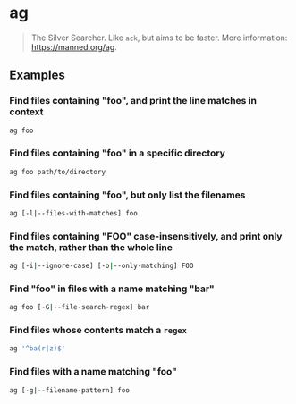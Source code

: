 # ag

> The Silver Searcher. Like `ack`, but aims to be faster. More information: <https://manned.org/ag>.

## Examples

### Find files containing "foo", and print the line matches in context

```bash
ag foo
```

### Find files containing "foo" in a specific directory

```bash
ag foo path/to/directory
```

### Find files containing "foo", but only list the filenames

```bash
ag [-l|--files-with-matches] foo
```

### Find files containing "FOO" case-insensitively, and print only the match, rather than the whole line

```bash
ag [-i|--ignore-case] [-o|--only-matching] FOO
```

### Find "foo" in files with a name matching "bar"

```bash
ag foo [-G|--file-search-regex] bar
```

### Find files whose contents match a `regex`

```bash
ag '^ba(r|z)$'
```

### Find files with a name matching "foo"

```bash
ag [-g|--filename-pattern] foo
```
